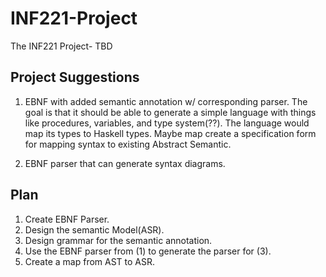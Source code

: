
# INF221-Project

The INF221 Project- TBD

## Project Suggestions

1. EBNF with added semantic annotation w/ corresponding parser. The goal is that it should be able to generate a simple language with things like procedures, variables, and type system(??). The language would map its types to Haskell types. Maybe map create a specification form for mapping syntax to existing Abstract Semantic.

2. EBNF parser that can generate syntax diagrams.

## Plan

1. Create EBNF Parser.
2. Design the semantic Model(ASR).
3. Design grammar for the semantic annotation.
4. Use the EBNF parser from (1) to generate the parser for (3).
5. Create a map from AST to ASR.
